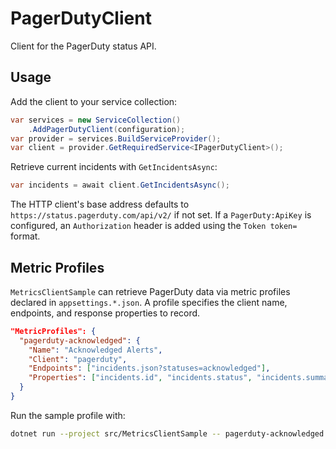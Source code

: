 # PagerDutyClient

Client for the PagerDuty status API.

## Usage

Add the client to your service collection:

```csharp
var services = new ServiceCollection()
    .AddPagerDutyClient(configuration);
var provider = services.BuildServiceProvider();
var client = provider.GetRequiredService<IPagerDutyClient>();
```

Retrieve current incidents with `GetIncidentsAsync`:

```csharp
var incidents = await client.GetIncidentsAsync();
```

The HTTP client's base address defaults to `https://status.pagerduty.com/api/v2/` if not set. If a `PagerDuty:ApiKey` is configured, an `Authorization` header is added using the `Token token=` format.

## Metric Profiles

`MetricsClientSample` can retrieve PagerDuty data via metric profiles declared in
`appsettings.*.json`. A profile specifies the client name, endpoints, and
response properties to record.

```json
"MetricProfiles": {
  "pagerduty-acknowledged": {
    "Name": "Acknowledged Alerts",
    "Client": "pagerduty",
    "Endpoints": ["incidents.json?statuses=acknowledged"],
    "Properties": ["incidents.id", "incidents.status", "incidents.summary"]
  }
}
```

Run the sample profile with:

```bash
dotnet run --project src/MetricsClientSample -- pagerduty-acknowledged
```
